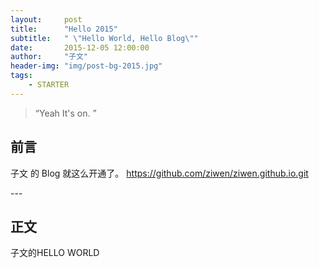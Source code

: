 ```yaml
---
layout:     post
title:      "Hello 2015"
subtitle:   " \"Hello World, Hello Blog\""
date:       2015-12-05 12:00:00
author:     "子文"
header-img: "img/post-bg-2015.jpg"
tags:
    - STARTER
---
```


> “Yeah It's on. ”


## 前言

子文 的 Blog 就这么开通了。
https://github.com/ziwen/ziwen.github.io.git

<p id = "build"></p>
---

## 正文

子文的HELLO WORLD




